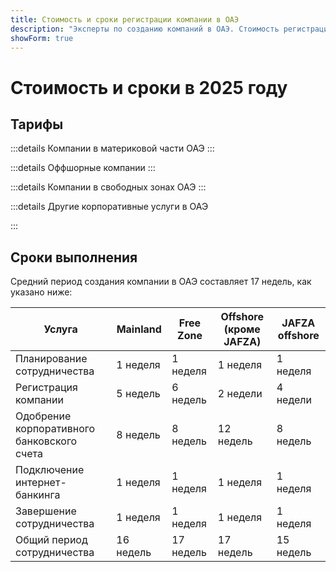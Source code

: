 ```yaml
---
title: Стоимость и сроки регистрации компании в ОАЭ
description: "Эксперты по созданию компаний в ОАЭ. Стоимость регистрации компании в ОАЭ и ориентировочные сроки открытия бизнеса."
showForm: true
---
```


# Стоимость и сроки в 2025 году

## Тарифы

:::details Компании в материковой части ОАЭ
<TableWrapper
  :headers="['Различные типы компаний в ОАЭ', 'Стоимость 1-й год', 'Стоимость 2-й год', 'Черновик счета']"
  :rows="[
    { title: 'Dubai mainland LLC', year1Cost: 23610, year2Cost: 12932, invoiceLink: 'https://docs.google.com/document/d/17zrplxsKNhqfC8AGuqbiAzR_1QXutglx_zeaSEys7-E/edit?usp=sharing' },
    { title: 'Abu Dhabi LLC', year1Cost: 29538, year2Cost: 12003, invoiceLink: '/resources/contacts' },
    { title: 'RAK LLC', year1Cost: 23400, year2Cost: 10469, invoiceLink: '/resources/contacts' },
    { title: 'Sharjah LLC', year1Cost: 30995, year2Cost: 13960, invoiceLink: '/resources/contacts' },
    { title: 'Ajman LLC', year1Cost: 29375, year2Cost: 8960, invoiceLink: '/resources/contacts' }
  ]"
/>
:::

:::details Оффшорные компании
<TableWrapper
  :headers="['Варианты создания оффшорных компаний в ОАЭ', 'Стоимость 1-й год', 'Стоимость 2-й год', 'Черновик счета']"
  :rows="[
    { title: 'JAFZA offshore company formation', year1Cost: 22393, year2Cost: 10143, invoiceLink: '/resources/contacts' },
    { title: 'RAK offshore company formation', year1Cost: 16714, year2Cost: 5620, invoiceLink: '/resources/contacts' },
    { title: 'Ajman offshore company formation', year1Cost: 12670, year2Cost: 3200, invoiceLink: '/resources/contacts' }
  ]"
/>
:::

:::details Компании в свободных зонах ОАЭ
<TableWrapper
  :headers="['Свободные зоны ОАЭ', 'Стоимость 1-й год', 'Стоимость 2-й год', 'Черновик счета']"
  :rows="[
    { title: 'Dubai FTZ - Dubai Airport', year1Cost: 22063, year2Cost: 12329, invoiceLink: '/resources/contacts' },
    { title: 'Dubai FTZ - DMCC', year1Cost: 24874, year2Cost: 15999, invoiceLink: '/resources/contacts' },
    { title: 'RAKEZ company', year1Cost: 19605, year2Cost: 11182, invoiceLink: '/resources/contacts' }
  ]"
/>
:::

:::details Другие корпоративные услуги в ОАЭ

<TableWrapper
  :headers="['Открытие корпоративного банковского счета в ОАЭ (требуется личное присутствие)', 'Примечания', 'Стоимость в USD']"
  :rows="[
    { title: 'Корпоративный банковский счет для компании в ОАЭ, зарегистрированной нами', remarks: 'Простая корпоративная структура и бизнес-деятельность', cost: 4950 },
    { title: '', remarks: 'Сложная корпоративная структура или бизнес-деятельность (например, криптовалюты)', cost: 6950 },
    { title: 'Корпоративный банковский счет для компании в ОАЭ, зарегистрированной не нами', remarks: 'Корпоративный банковский счет для компании в ОАЭ', cost: 6950 },
    { title: '', remarks: 'Сложная корпоративная структура или бизнес-деятельность (например, криптовалюты)', cost: 8950 },
    { title: 'Личный банковский счет в ОАЭ', remarks: '', cost: 2950 }
  ]"
/>

<TableWrapper
  :headers="['Виза резидента/рабочая виза ОАЭ', 'Примечания', 'Стоимость']"
  :rows="[
    { title: 'Стоимость рабочей визы', remarks: 'Наша плата включает<br/>i) взнос в Программу защиты работников (EPI) (от 23 до 155 USD в зависимости от зарплаты и типа визы);<br/>ii) медицинское обследование (235 USD)<br/>iii) оформление Emirates ID (165 USD) и<br/>iv) государственный сбор за подачу заявления (1,500 USD). Не включает стоимость медицинской страховки', cost: 4950 },
    { title: 'Стоимость золотой визы', remarks: '', cost: 7950 },
    { title: 'Виза для иждивенца - супруг(а)', remarks: '', cost: 2950 },
    { title: 'Виза для иждивенца - ребенок', remarks: '', cost: 1950 }
  ]"
/>

<TableWrapper
  :headers="['Услуги бухгалтерского учета и налогообложения для компаний в ОАЭ', 'Примечания', 'Стоимость']"
  :rows="[
    { title: 'Годовая плата за бухгалтерский учет и налоги для действующей компании', remarks: 'Это предварительная оценка стоимости услуг Golden Fish. После получения черновых бухгалтерских данных от вашей компании, Golden Fish предоставит точную стоимость услуг бухгалтерского учета и налогообложения для вашего бизнеса.', cost: 5950 },
    { title: 'Годовая плата за бухгалтерский учет и налоги для неактивной компании', remarks: '', cost: 1200 },
    { title: 'Примерная стоимость аудита (при необходимости)', remarks: '', cost: 2000 },
    { title: 'Декларация НДС', remarks: 'Ежеквартально или ежемесячно в зависимости от объема', cost: 750 },
    { title: 'Ведение бухгалтерии', remarks: '', buttonLink: '#' },
    { title: 'Расчет заработной платы', remarks: '', buttonLink: '#' }
  ]"
/>
:::

## Сроки выполнения

Средний период создания компании в ОАЭ составляет 17 недель, как указано ниже:

| Услуга                                     | Mainland  | Free Zone | Offshore (кроме JAFZA) | JAFZA offshore |
| ------------------------------------------ | --------- | --------- | ---------------------- | -------------- |
| Планирование сотрудничества                | 1 неделя  | 1 неделя  | 1 неделя               | 1 неделя       |
| Регистрация компании                       | 5 недель  | 6 недель  | 2 недели               | 4 недели       |
| Одобрение корпоративного банковского счета | 8 недель  | 8 недель  | 12 недель              | 8 недель       |
| Подключение интернет-банкинга              | 1 неделя  | 1 неделя  | 1 неделя               | 1 неделя       |
| Завершение сотрудничества                  | 1 неделя  | 1 неделя  | 1 неделя               | 1 неделя       |
| Общий период сотрудничества                | 16 недель | 17 недель | 17 недель              | 15 недель      |
